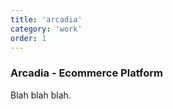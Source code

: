 ```yaml
---
title: 'arcadia'
category: 'work'
order: 1
---
```


<h3>Arcadia - Ecommerce Platform</h3>

Blah blah blah.
